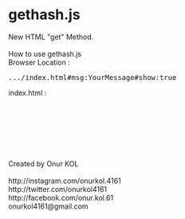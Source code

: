 # gethash.js
New HTML "get" Method.<br>
<br>
How to use gethash.js<br>
Browser Location : 
<pre>.../index.html#msg:YourMessage#show:true</pre>
index.html :<br>
<pre>
<script src=".../gethash.js"></script><br>
<script>
var message=get("msg");
var ms=get("show");

if(ms == true){
&emsp;document.write( message );
}
</script>
</pre>
<br>
Created by Onur KOL<br><br>
http://instagram.com/onurkol.4161<br>
http://twitter.com/onurkol4161<br>
http://facebook.com/onur.kol.61<br>
onurkol4161@gmail.com

